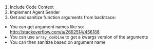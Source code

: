  1. Include Code Context
 1. Implement Agent Sender
 1. Get and sanitize function arguments from backtrace:
   * You can get argument names like so: http://stackoverflow.com/a/2692514/456188
   * You can use `array_combine` to get a kwargs version of the arguments
   * You can then sanitize based on argument name
